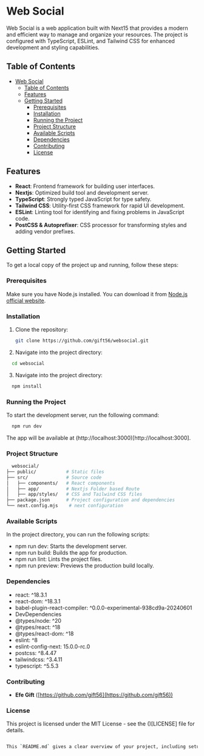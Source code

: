 # Web Social

Web Social is a web application built with Next15 that provides a modern and efficient way to manage and organize your resources. The project is configured with TypeScript, ESLint, and Tailwind CSS for enhanced development and styling capabilities.

## Table of Contents

- [Web Social](#web-social)
  - [Table of Contents](#table-of-contents)
  - [Features](#features)
  - [Getting Started](#getting-started)
    - [Prerequisites](#prerequisites)
    - [Installation](#installation)
    - [Running the Project](#running-the-project)
    - [Project Structure](#project-structure)
    - [Available Scripts](#available-scripts)
    - [Dependencies](#dependencies)
    - [Contributing](#contributing)
    - [License](#license)

## Features

- **React**: Frontend framework for building user interfaces.
- **Nextjs**: Optimized build tool and development server.
- **TypeScript**: Strongly typed JavaScript for type safety.
- **Tailwind CSS**: Utility-first CSS framework for rapid UI development.
- **ESLint**: Linting tool for identifying and fixing problems in JavaScript code.
- **PostCSS & Autoprefixer**: CSS processor for transforming styles and adding vendor prefixes.

## Getting Started

To get a local copy of the project up and running, follow these steps:

### Prerequisites

Make sure you have Node.js installed. You can download it from [Node.js official website](https://nodejs.org).

### Installation

1. Clone the repository:
   ```bash
   git clone https://github.com/gift56/websocial.git
   ```
2. Navigate into the project directory:

```bash
  cd websocial
```

3. Navigate into the project directory:

```bash
  npm install
```

### Running the Project

To start the development server, run the following command:

```bash
  npm run dev
```

The app will be available at (http://localhost:3000)[http://localhost:3000].

### Project Structure

```bash
  websocial/
├── public/           # Static files
├── src/              # Source code
│   ├── components/   # React components
│   ├── app/          # Nextjs Folder based Route
│   ├── app/styles/   # CSS and Tailwind CSS files
├── package.json      # Project configuration and dependencies
└── next.config.mjs    # next configuration

```

### Available Scripts

In the project directory, you can run the following scripts:

- npm run dev: Starts the development server.
- npm run build: Builds the app for production.
- npm run lint: Lints the project files.
- npm run preview: Previews the production build locally.

### Dependencies

- react: ^18.3.1
- react-dom: ^18.3.1
- babel-plugin-react-compiler: ^0.0.0-experimental-938cd9a-20240601
- DevDependencies
- @types/node: ^20
- @types/react: ^18
- @types/react-dom: ^18
- eslint: ^8
- eslint-config-next: 15.0.0-rc.0
- postcss: ^8.4.47
- tailwindcss: ^3.4.11
- typescript: ^5.5.3


### Contributing

- **Efe Gift** ([https://github.com/gift56](https://github.com/gift56))

### License

This project is licensed under the MIT License - see the ()[LICENSE] file for details.

```bash

This `README.md` gives a clear overview of your project, including setup instructions, features, and contribution guidelines. You can adjust any details as needed for your specific project!

```
